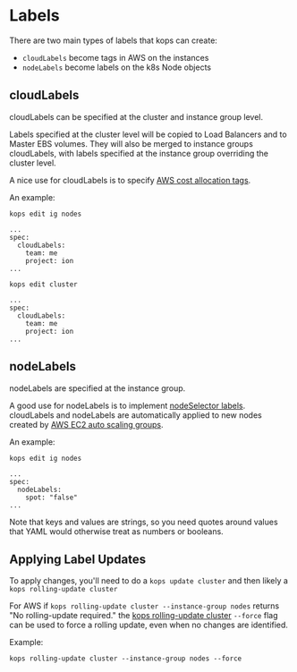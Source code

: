 # Labels

There are two main types of labels that kops can create:

* `cloudLabels` become tags in AWS on the instances
* `nodeLabels` become labels on the k8s Node objects

## cloudLabels

cloudLabels can be specified at the cluster and instance group level.

Labels specified at the cluster level will be copied to Load Balancers and to Master EBS volumes. They will also be merged to instance groups cloudLabels, with labels specified at the instance group overriding the cluster level.

A nice use for cloudLabels is to specify [AWS cost allocation tags](http://docs.aws.amazon.com/awsaccountbilling/latest/aboutv2/cost-alloc-tags.html).

An example:

`kops edit ig nodes`

```
...
spec: 
  cloudLabels:
    team: me
    project: ion
...
```

`kops edit cluster`

```
...
spec: 
  cloudLabels:
    team: me
    project: ion
...
```

## nodeLabels

nodeLabels are specified at the instance group.

A good use for nodeLabels is to implement [nodeSelector labels](https://kubernetes.io/docs/concepts/configuration/assign-pod-node/#step-two-add-a-nodeselector-field-to-your-pod-configuration).
cloudLabels and nodeLabels are automatically applied to new nodes created by [AWS EC2 auto scaling groups](https://aws.amazon.com/autoscaling/).

An example:

`kops edit ig nodes`

```
...
spec: 
  nodeLabels:
    spot: "false"
...
```

Note that keys and values are strings, so you need quotes around values that YAML would otherwise treat as numbers or booleans.

## Applying Label Updates

To apply changes, you'll need to do a `kops update cluster` and then likely a `kops rolling-update cluster`

For AWS if `kops rolling-update cluster --instance-group nodes` returns "No rolling-update required." the [kops rolling-update cluster](https://github.com/kubernetes/kops/blob/8bc48ef10a44a3e481b604f5dbb663420c68dcab/docs/cli/kops_rolling-update_cluster.md) `--force` flag can be used to force a rolling update, even when no changes are identified.

Example:

`kops rolling-update cluster --instance-group nodes --force`
